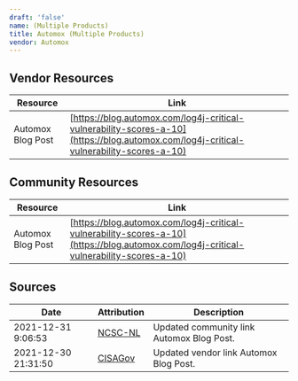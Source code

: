 ```yaml
---
draft: 'false'
name: (Multiple Products)
title: Automox (Multiple Products)
vendor: Automox
---
```


## Vendor Resources
| Resource | Link |
| --- | --- |
| Automox Blog Post | [https://blog.automox.com/log4j-critical-vulnerability-scores-a-10](https://blog.automox.com/log4j-critical-vulnerability-scores-a-10) |

## Community Resources
| Resource | Link |
| --- | --- |
| Automox Blog Post | [https://blog.automox.com/log4j-critical-vulnerability-scores-a-10](https://blog.automox.com/log4j-critical-vulnerability-scores-a-10) |


## Sources
| Date | Attribution | Description |
| --- | --- | --- |
| 2021-12-31 9:06:53 | [NCSC-NL](https://github.com/NCSC-NL/log4shell/blob/main/software/README.md) | Updated community link Automox Blog Post.  |
| 2021-12-30 21:31:50 | [CISAGov](https://raw.githubusercontent.com/cisagov/log4j-affected-db/develop/README.md) | Updated vendor link Automox Blog Post.  |
